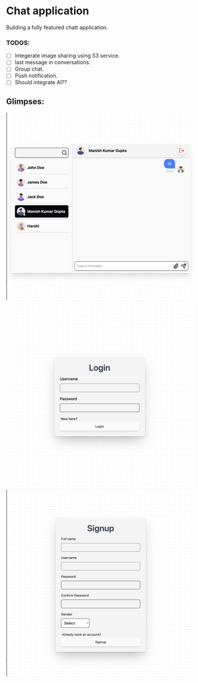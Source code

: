 # Chat application

Building a fully featured chatt application.

### TODOS:

- [ ] Integerate image sharing using S3 service.
- [ ] last message in conversations.
- [ ] Group chat.
- [ ] Push notification.
- [ ] Should integrate AI??

## Glimpses:

![Homepage](./assets/Homescreen.png)
![Login](./assets/Login.png)
![Signup](./assets/Signup.png)
